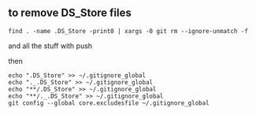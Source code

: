 ## to remove DS_Store files 
```
find . -name .DS_Store -print0 | xargs -0 git rm --ignore-unmatch -f
```
and all the stuff with push

then 
```
echo ".DS_Store" >> ~/.gitignore_global
echo "._.DS_Store" >> ~/.gitignore_global
echo "**/.DS_Store" >> ~/.gitignore_global
echo "**/._.DS_Store" >> ~/.gitignore_global
git config --global core.excludesfile ~/.gitignore_global
```
